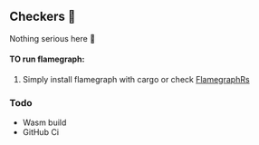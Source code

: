## Checkers 🦅

Nothing serious here 👀

#### TO run flamegraph:
1. Simply install flamegraph with cargo or check [FlamegraphRs](https://github.com/flamegraph-rs/flamegraph?tab=readme-ov-file#macos)


### Todo
- Wasm build
- GitHub Ci
